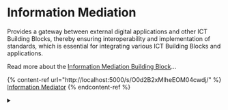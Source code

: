 # Information Mediation

Provides a gateway between external digital applications and other ICT Building Blocks, thereby ensuring interoperability and implementation of standards, which is essential for integrating various ICT Building Blocks and applications.

Read more about the [Information Mediation Building Block](https://govstack.gitbook.io/bb-information-mediation)...

{% content-ref url="http://localhost:5000/s/O0d2B2xMIheEOM04cwdj/" %}
[Information Mediator](http://localhost:5000/s/O0d2B2xMIheEOM04cwdj/)
{% endcontent-ref %}

<details>

<summary></summary>



</details>

